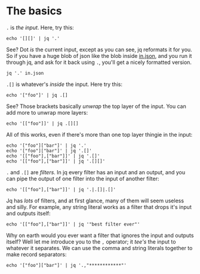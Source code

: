 # The basics

`.` is *the input*. Here, try this: 

```
echo '[][]' | jq '.'
```

See? Dot *is* the current input, except as you can see, jq reformats it for you.
So if you have a huge blob of json like the blob inside [in.json](in.json), and
you run it through jq, and ask for it back using `.`, you'll get a nicely
formatted version.

``` 
jq '.' in.json 
```

`.[]` is whatever's *inside* the input. Here try this: 

```
echo '["foo"]' | jq .[]
```

See? Those brackets basically *unwrap* the top layer of the input. You can add
more to unwrap more layers: 

```
echo '[["foo"]]' | jq .[][]
```

All of this works, even if there's more than one top layer thingie in the
input: 

```
echo '["foo"]["bar"]' | jq '.'
echo '["foo"]["bar"]' | jq '.[]'
echo '[["foo"],["bar"]]' | jq '.[]'
echo '[["foo"],["bar"]]' | jq '.[][]'
```

`.` and `.[]` are *filters*. In jq every filter has an input and an output, and
you can pipe the output of one filter into the input of another filter: 

```
echo '[["foo"],["bar"]]' | jq '.|.[]|.[]'
```

Jq has *lots* of filters, and at first glance, many of them will seem useless
and silly. For example, any string literal works as a filter that drops it's
input and outputs itself: 

```
echo '[["foo"],["bar"]]' | jq '"best filter ever"'
```

Why on earth would you ever want a filter that ignores the input and outputs
itself? Well let me introduce you to the `,` operator; it *tee's* the input to
whatever it separates. We can use the comma and string literals together to
make record separators: 

```
echo '["foo"]["bar"]' | jq '.,"************"'
```
